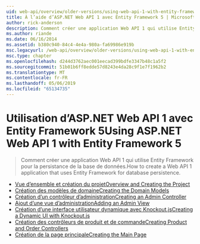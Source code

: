 ```yaml
---
uid: web-api/overview/older-versions/using-web-api-1-with-entity-framework-5/index
title: À l’aide d’ASP.NET Web API 1 avec Entity Framework 5 | Microsoft Docs
author: rick-anderson
description: Comment créer une application Web API 1 qui utilise Entity Framework pour la persistance de la base de données.
ms.author: riande
ms.date: 06/16/2014
ms.assetid: b380c940-84c4-4e4a-980a-fa69986e919b
msc.legacyurl: /web-api/overview/older-versions/using-web-api-1-with-entity-framework-5
msc.type: chapter
ms.openlocfilehash: d244d3762aec001eecad399bdfe3347b48c1a5f2
ms.sourcegitcommit: 51b01b6ff8edde57d8243e4da28c9f1e7f1962b2
ms.translationtype: MT
ms.contentlocale: fr-FR
ms.lasthandoff: 05/06/2019
ms.locfileid: "65134735"
---
```

# <a name="using-aspnet-web-api-1-with-entity-framework-5"></a><span data-ttu-id="14eef-103">Utilisation d’ASP.NET Web API 1 avec Entity Framework 5</span><span class="sxs-lookup"><span data-stu-id="14eef-103">Using ASP.NET Web API 1 with Entity Framework 5</span></span>

> <span data-ttu-id="14eef-104">Comment créer une application Web API 1 qui utilise Entity Framework pour la persistance de la base de données.</span><span class="sxs-lookup"><span data-stu-id="14eef-104">How to create a Web API 1 application that uses Entity Framework for database persistence.</span></span>

- [<span data-ttu-id="14eef-105">Vue d’ensemble et création du projet</span><span class="sxs-lookup"><span data-stu-id="14eef-105">Overview and Creating the Project</span></span>](using-web-api-with-entity-framework-part-1.md)
- [<span data-ttu-id="14eef-106">Création des modèles de domaine</span><span class="sxs-lookup"><span data-stu-id="14eef-106">Creating the Domain Models</span></span>](using-web-api-with-entity-framework-part-2.md)
- [<span data-ttu-id="14eef-107">Création d’un contrôleur d’administration</span><span class="sxs-lookup"><span data-stu-id="14eef-107">Creating an Admin Controller</span></span>](using-web-api-with-entity-framework-part-3.md)
- [<span data-ttu-id="14eef-108">Ajout d’une vue d’administration</span><span class="sxs-lookup"><span data-stu-id="14eef-108">Adding an Admin View</span></span>](using-web-api-with-entity-framework-part-4.md)
- [<span data-ttu-id="14eef-109">Création d’une interface utilisateur dynamique avec Knockout.js</span><span class="sxs-lookup"><span data-stu-id="14eef-109">Creating a Dynamic UI with Knockout.js</span></span>](using-web-api-with-entity-framework-part-5.md)
- [<span data-ttu-id="14eef-110">Création des contrôleurs de produit et de commande</span><span class="sxs-lookup"><span data-stu-id="14eef-110">Creating Product and Order Controllers</span></span>](using-web-api-with-entity-framework-part-6.md)
- [<span data-ttu-id="14eef-111">Création de la page principale</span><span class="sxs-lookup"><span data-stu-id="14eef-111">Creating the Main Page</span></span>](using-web-api-with-entity-framework-part-7.md)
